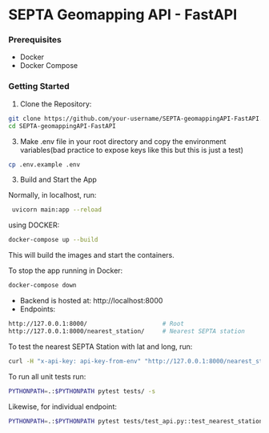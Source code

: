 # SEPTA Geomapping API - FastAPI

### Prerequisites
  - Docker
  - Docker Compose

### Getting Started
1. Clone the Repository:
 ```bash
git clone https://github.com/your-username/SEPTA-geomappingAPI-FastAPI.git
cd SEPTA-geomappingAPI-FastAPI
```


3. Make .env file in your root directory and copy the environment variables(bad practice to expose keys like this but this is just a test)
```bash
cp .env.example .env
```

3. Build and Start the App

Normally, in localhost, run:
```bash
 uvicorn main:app --reload      
```
using DOCKER:
```bash
docker-compose up --build
```
This will build the images and start the containers.

To stop the app running in Docker:
```bash
docker-compose down
```

- Backend is hosted at: http://localhost:8000
- Endpoints:
```bash
http://127.0.0.1:8000/                     # Root
http://127.0.0.1:8000/nearest_station/     # Nearest SEPTA station
```
To test the nearest SEPTA Station with lat and long, run:
```bash
curl -H "x-api-key: api-key-from-env" "http://127.0.0.1:8000/nearest_station?lat=39.9526&lon=-75.1652"
```
To run all unit tests run:
```bash
PYTHONPATH=.:$PYTHONPATH pytest tests/ -s
```
Likewise, for individual endpoint:
```bash
PYTHONPATH=.:$PYTHONPATH pytest tests/test_api.py::test_nearest_station -s
```


